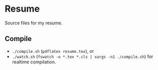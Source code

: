# Resume

Source files for my resume.

## Compile

- `./compile.sh` (`pdflatex resume.tex`), or
- `./watch.sh` (`fswatch -o *.tex *.cls | xargs -n1 ./compile.sh`) for realtime compilation.